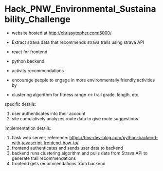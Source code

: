 # Hack_PNW_Environmental_Sustainability_Challenge
- website hosted at http://chrissytopher.com:5000/


- Extract strava data that recommends strava trails using strava API
- react for frontend
- python backend
- activity recommendations
- encourage people to engage in more environmentally friendly activities by
- clustering algorithm for fitness range <-> trail grade, length, etc.


specific details: 
1. user authenticates into their account
2. site cumulatively analyzes route data to give route suggestions


implementation details:
 1. flask web server; reference: https://tms-dev-blog.com/python-backend-with-javascript-frontend-how-to/
 2. frontend authenticates and sends user data to backend
 3. backend runs clustering algorithm and pulls data from Strava API to generate trail recommendations
 4. frontend gets recommendations from backend
